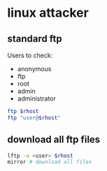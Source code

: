 # linux attacker

## standard ftp

Users to check:

- anonymous
- ftp
- root
- admin
- administrator

```bash
ftp $rhost
ftp "user@$rhost"
```

## download all ftp files

```bash
lftp -u <user> $rhost
mirror # download all files
```
